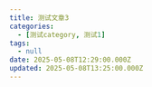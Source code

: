 ```yaml
---
title: 测试文章3
categories:
  - [测试category, 测试1]
tags:
  - null
date: 2025-05-08T12:29:00.000Z
updated: 2025-05-08T13:25:00.000Z
---
```

